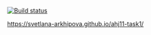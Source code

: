 [![Build status](https://ci.appveyor.com/api/projects/status/9ti1th9yv3xeu925?svg=true)](https://ci.appveyor.com/project/Svetlana-Arkhipova/ahj11-task1)

https://svetlana-arkhipova.github.io/ahj11-task1/
